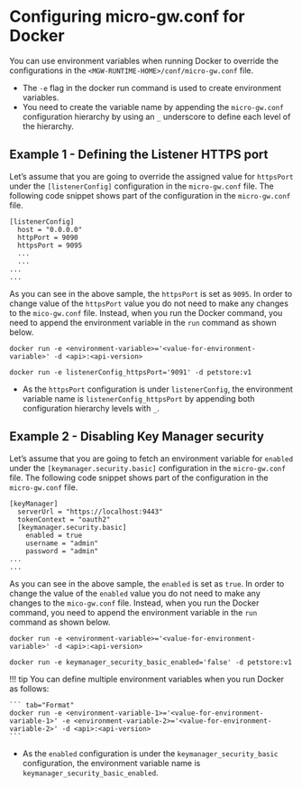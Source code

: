 # Configuring micro-gw.conf for Docker

You can use environment variables when running Docker to override the configurations in the `<MGW-RUNTIME-HOME>/conf/micro-gw.conf` file.

- The `-e` flag in the docker run command is used to create environment variables. 
- You need to create the variable name by appending the `micro-gw.conf` configuration hierarchy by using an `_` underscore to define each level of the hierarchy.

## Example 1 - Defining the Listener HTTPS port

Let’s assume that you are going to override the assigned value for `httpsPort` under the `[listenerConfig]` configuration in the `micro-gw.conf` file. The following code snippet shows part of the configuration in the `micro-gw.conf` file.

```
[listenerConfig]
  host = "0.0.0.0"
  httpPort = 9090
  httpsPort = 9095
  ...
  ...
...
...
```

As you can see in the above sample, the `httpsPort` is set as `9095`. In order to change value of the `httpsPort` value you do not need to make any changes to the `mico-gw.conf` file. Instead, when you run the Docker command, you need to append the environment variable in the `run` command as shown below.

``` tab="Format"
docker run -e <environment-variable>='<value-for-environment-variable>' -d <api>:<api-version>
```

``` tab="Example"
docker run -e listenerConfig_httpsPort='9091' -d petstore:v1
```

- As the `httpsPort` configuration is under `listenerConfig`, the environment variable name is `listenerConfig_httpsPort` by appending both configuration hierarchy levels with `_`.

## Example 2 - Disabling Key Manager security

Let’s assume that you are going to fetch an environment variable for `enabled` under the `[keymanager.security.basic]` configuration in the `micro-gw.conf` file. The following code snippet shows part of the configuration in the `micro-gw.conf` file.

```
[keyManager]
  serverUrl = "https://localhost:9443"
  tokenContext = "oauth2"
  [keymanager.security.basic]
    enabled = true
    username = "admin"
    password = "admin"
...
...
```

As you can see in the above sample, the `enabled` is set as `true`. In order to change the value of the `enabled` value you do not need to make any changes to the `mico-gw.conf` file. Instead, when you run the Docker command, you need to append the environment variable in the `run` command as shown below.

``` tab="Format"
docker run -e <environment-variable>='<value-for-environment-variable>' -d <api>:<api-version>
```

``` tab="Example"
docker run -e keymanager_security_basic_enabled='false' -d petstore:v1
```

!!! tip
    You can define multiple environment variables when you run Docker as follows:

    ``` tab="Format"
    docker run -e <environment-variable-1>='<value-for-environment-variable-1>' -e <environment-variable-2>='<value-for-environment-variable-2>' -d <api>:<api-version>
    ```

- As the `enabled` configuration is under the `keymanager_security_basic` configuration, the environment variable name is `keymanager_security_basic_enabled`.

